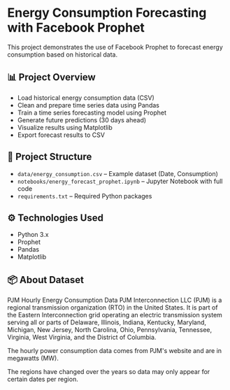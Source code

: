 # Energy Consumption Forecasting with Facebook Prophet

This project demonstrates the use of Facebook Prophet to forecast energy consumption based on historical data.

## 📊 Project Overview

- Load historical energy consumption data (CSV)
- Clean and prepare time series data using Pandas
- Train a time series forecasting model using Prophet
- Generate future predictions (30 days ahead)
- Visualize results using Matplotlib
- Export forecast results to CSV

## 📁 Project Structure

- `data/energy_consumption.csv` – Example dataset (Date, Consumption)
- `notebooks/energy_forecast_prophet.ipynb` – Jupyter Notebook with full code
- `requirements.txt` – Required Python packages

## ⚙️ Technologies Used

- Python 3.x
- Prophet
- Pandas
- Matplotlib

## 📦 About Dataset

PJM Hourly Energy Consumption Data
PJM Interconnection LLC (PJM) is a regional transmission organization (RTO) in the United States. It is part of the Eastern Interconnection grid operating an electric transmission system serving all or parts of Delaware, Illinois, Indiana, Kentucky, Maryland, Michigan, New Jersey, North Carolina, Ohio, Pennsylvania, Tennessee, Virginia, West Virginia, and the District of Columbia.

The hourly power consumption data comes from PJM's website and are in megawatts (MW).

The regions have changed over the years so data may only appear for certain dates per region.
